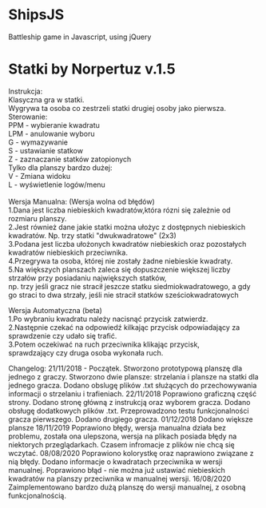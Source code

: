 # ShipsJS
Battleship game in Javascript, using jQuery

<h1>Statki by Norpertuz v.1.5</h1>
Instrukcja:<br>
Klasyczna gra w statki. <br> Wygrywa ta osoba co zestrzeli statki drugiej osoby jako pierwsza.<br>
Sterowanie:<br>
PPM - wybieranie kwadratu<br>
LPM - anulowanie wyboru<br>
G - wymazywanie <br>
S - ustawianie statkow<br>
Z - zaznaczanie statków zatopionych <br>
Tylko dla planszy bardzo dużej:<br>
V - Zmiana widoku<br>
L - wyświetlenie logów/menu<br><br>
Wersja Manualna: (Wersja wolna od błędów) <br>
1.Dana jest liczba niebieskich kwadratów,która rózni się zależnie od rozmiaru planszy.<br>
2.Jest również dane jakie statki można ułożyc z dostępnych niebieskich kwadratów. Np. trzy statki "dwukwadratowe" (2x3)<br>
3.Podana jest liczba ułożonych kwadratów niebieskich oraz pozostałych kwadratów niebieskich przeciwnika.<br>
4.Przegrywa ta osoba, której nie zostały żadne niebieskie kwadraty. <br>
5.Na większych planszach zaleca się dopuszczenie większej liczby strzałów przy posiadaniu największych statków, <br>
np. trzy jeśli gracz nie stracił jeszcze statku siedmiokwadratowego, a gdy go straci to dwa strzały, jeśli nie stracił statków sześciokwadratowych<br>

Wersja Automatyczna (beta) <br>
1.Po wybraniu kwadratu należy nacisnąć przycisk zatwierdz.<br>
2.Następnie czekać na odpowiedź kilkając przycisk odpowiadający za sprawdzenie czy udało się trafić.<br>
3.Potem oczekiwać na ruch przeciwnika klikając przycisk,<br> sprawdzający czy druga osoba wykonała ruch. <br>



Changelog:
21/11/2018 - Początek. 
Stworzono prototypową planszę dla jednego z graczy.
Stworzono dwie plansze: strzelania i plansze na statki dla jednego gracza.
Dodano obslugę plików .txt służących do przechowywania informacji o strzelaniu i trafieniach.
22/11/2018
Poprawiono graficzną część strony.
Dodano stronę główną z instrukcją oraz wyborem gracza.
Dodano obsługę dodatkowych plików .txt.
Przeprowadzono testu funkcjonalności gracza pierwszego.
Dodano drugiego gracza.
01/12/2018
Dodano większe plansze
18/11/2019
Poprawiono błędy, wersja manualna działa bez problemu, została ona ulepszona, wersja na plikach posiada błędy na niektorych przeglądarkach. Czasem infromacje z plików nie chcą się wczytać.
08/08/2020
Poprawiono kolorystkę oraz naprawiono związane z nią błędy.
Dodano informacje o kwadratach przeciwnika w wersji manualnej.
Poprawiono błąd - nie można już ustawiać niebieskich kwadratów na planszy przeciwnika w manualnej wersji.
16/08/2020
Zaimplementowano bardzo dużą planszę do wersji manualnej, z osobną funkcjonalnością.
